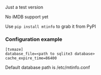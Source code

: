 Just a test version

No iMDB support yet

Use `pip install mtinfo` to grab it from PyPI

### Configuration example

```
[tvmaze]
database_file=<path to sqlite3 database>
cache_expire_time=86400

```
Default database path is /etc/mtinfo.conf

